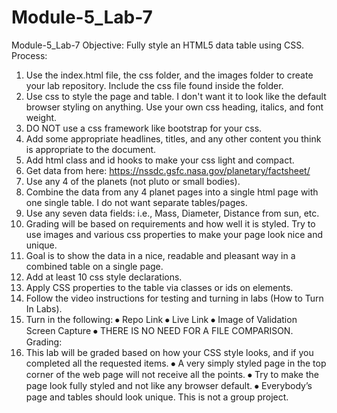 # Module-5_Lab-7
Module-5_Lab-7
Objective:
Fully style an HTML5 data table using CSS.
Process:
1.	Use the index.html file, the css folder, and the images folder to create your lab repository. Include the css file found inside the folder.
2.	Use css to style the page and table. I don't want it to look like the default browser styling on anything. Use your own css heading, italics, and font weight.
3.	DO NOT use a css framework like bootstrap for your css.
4.	Add some appropriate headlines, titles, and any other content you think is appropriate to the document.
5.	Add html class and id hooks to make your css light and compact.
6.	Get data from here: https://nssdc.gsfc.nasa.gov/planetary/factsheet/
7.	Use any 4 of the planets (not pluto or small bodies).
8.	Combine the data from any 4 planet pages into a single html page with one single table. I do not want separate tables/pages.
9.	Use any seven data fields: i.e., Mass, Diameter, Distance from sun, etc.
10.	Grading will be based on requirements and how well it is styled. Try to use images and various css properties to make your page look nice and unique.
11.	Goal is to show the data in a nice, readable and pleasant way in a combined table on a single page.
12.	Add at least 10 css style declarations.
13.	Apply CSS properties to the table via classes or ids on elements.
14.	Follow the video instructions for testing and turning in labs (How to Turn In Labs).
15.	Turn in the following:
⦁	Repo Link
⦁	Live Link
⦁	Image of Validation Screen Capture
⦁	THERE IS NO NEED FOR A FILE COMPARISON.
Grading:
1.	This lab will be graded based on how your CSS style looks, and if you completed all the requested items.
⦁	A very simply styled page in the top corner of the web page will not receive all the points.
⦁	Try to make the page look fully styled and not like any browser default.
⦁	Everybody’s page and tables should look unique. This is not a group project.